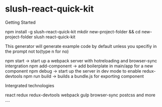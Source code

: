# slush-react-quick-kit

Getting Started 

npm install -g slush-react-quick-kit
mkdir new-project-folder && cd new-project-folder
slush react-quick-kit

This generator will generate example code by default unless you specifiy in the prompt not to(type n for no)

npm start -> start up a webpack server with hotreloading and browser-sync intergration
npm add-component -> add boilerplate in main/app for a new component
npm debug -> start up the server in dev mode to enable redux-devtools
npm run build -> builds a bundle.js for exporting component

Intergrated technologies

react
redux
redux-devtools
webpack
gulp
browser-sync
postcss
and more ....

